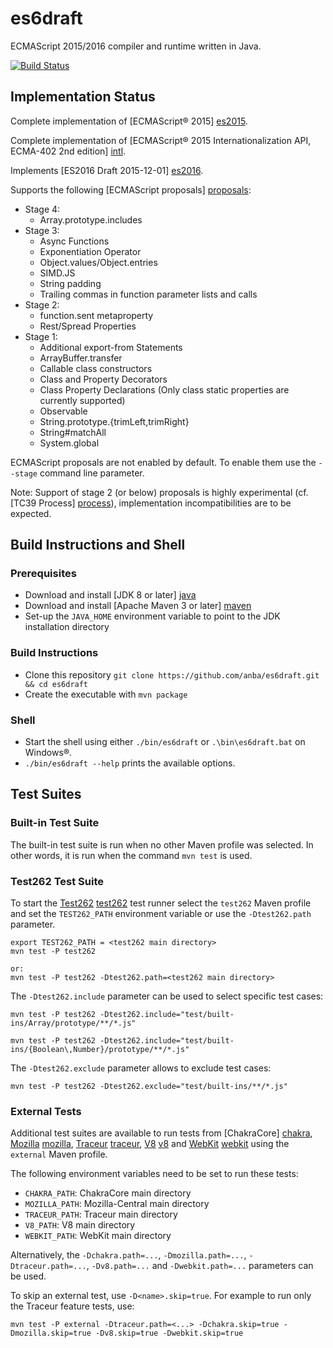 es6draft
========

ECMAScript 2015/2016 compiler and runtime written in Java.

[![Build Status](https://travis-ci.org/anba/es6draft.png?branch=master)](https://travis-ci.org/anba/es6draft)

## Implementation Status ##

Complete implementation of [ECMAScript® 2015] [es2015].

Complete implementation of [ECMAScript® 2015 Internationalization API, ECMA-402 2nd edition] [intl].

Implements [ES2016 Draft 2015-12-01] [es2016].

Supports the following [ECMAScript proposals] [proposals]:
* Stage 4:
  * Array.prototype.includes
* Stage 3:
  * Async Functions
  * Exponentiation Operator
  * Object.values/Object.entries
  * SIMD.JS
  * String padding
  * Trailing commas in function parameter lists and calls
* Stage 2:
  * function.sent metaproperty
  * Rest/Spread Properties
* Stage 1:
  * Additional export-from Statements
  * ArrayBuffer.transfer
  * Callable class constructors
  * Class and Property Decorators
  * Class Property Declarations (Only class static properties are currently supported)
  * Observable
  * String.prototype.{trimLeft,trimRight}
  * String#matchAll
  * System.global

ECMAScript proposals are not enabled by default. To enable them use the `--stage` command line parameter.

Note: Support of stage 2 (or below) proposals is highly experimental (cf. [TC39 Process] [process]), implementation incompatibilities are to be expected.

## Build Instructions and Shell ##

### Prerequisites ###

* Download and install [JDK 8 or later] [java]
* Download and install [Apache Maven 3 or later] [maven]
* Set-up the `JAVA_HOME` environment variable to point to the JDK installation directory

### Build Instructions ###

* Clone this repository `git clone https://github.com/anba/es6draft.git && cd es6draft`
* Create the executable with `mvn package`

### Shell ###

* Start the shell using either `./bin/es6draft` or `.\bin\es6draft.bat` on Windows&reg;.
* `./bin/es6draft --help` prints the available options.


## Test Suites ##

### Built-in Test Suite ###

The built-in test suite is run when no other Maven profile was selected. In other words, it is run
when the command `mvn test` is used.


### Test262 Test Suite ###

To start the [Test262] [test262] test runner select the `test262` Maven profile and set the
`TEST262_PATH` environment variable or use the `-Dtest262.path` parameter.

```
export TEST262_PATH = <test262 main directory>
mvn test -P test262

or:
mvn test -P test262 -Dtest262.path=<test262 main directory>
```

The `-Dtest262.include` parameter can be used to select specific test cases:
```
mvn test -P test262 -Dtest262.include="test/built-ins/Array/prototype/**/*.js"

mvn test -P test262 -Dtest262.include="test/built-ins/{Boolean\,Number}/prototype/**/*.js"
```

The `-Dtest262.exclude` parameter allows to exclude test cases:
```
mvn test -P test262 -Dtest262.exclude="test/built-ins/**/*.js"
```


### External Tests ###

Additional test suites are available to run tests from [ChakraCore] [chakra], [Mozilla] [mozilla], [Traceur] [traceur], [V8] [v8] and [WebKit] [webkit] using the `external` Maven profile.

The following environment variables need to be set to run these tests:
* `CHAKRA_PATH`: ChakraCore main directory
* `MOZILLA_PATH`: Mozilla-Central main directory
* `TRACEUR_PATH`: Traceur main directory
* `V8_PATH`: V8 main directory
* `WEBKIT_PATH`: WebKit main directory

Alternatively, the `-Dchakra.path=...`, `-Dmozilla.path=...`, `-Dtraceur.path=...`, `-Dv8.path=...` and `-Dwebkit.path=...` parameters can be used.

To skip an external test, use `-D<name>.skip=true`. For example to run only the Traceur feature tests, use:
```
mvn test -P external -Dtraceur.path=<...> -Dchakra.skip=true -Dmozilla.skip=true -Dv8.skip=true -Dwebkit.skip=true
```

[es2015]: http://ecma-international.org/publications/standards/Ecma-262.htm "ECMAScript® 2015 Language Specification"
[es2016]: https://github.com/tc39/ecma262/releases
[intl]: http://ecma-international.org/publications/standards/Ecma-402.htm "ECMAScript® 2015 Internationalization API Specification"
[proposals]: https://github.com/tc39/ecma262#current-proposals
[process]: https://tc39.github.io/process-document/
[icu]: http://site.icu-project.org/
[java]: http://java.sun.com/
[maven]: https://maven.apache.org/download.cgi
[test262]: https://github.com/tc39/test262/
[chakra]: https://github.com/Microsoft/ChakraCore/
[mozilla]: https://github.com/mozilla/gecko-dev/
[traceur]: https://github.com/google/traceur-compiler/
[v8]: https://github.com/v8/v8/
[webkit]: https://www.webkit.org/building/checkout.html

